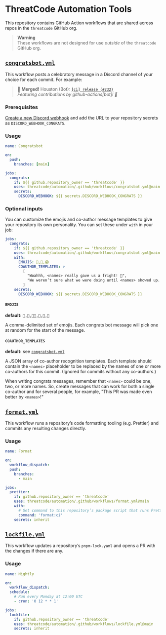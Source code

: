 # ThreatCode Automation Tools

This repository contains GitHub Action workflows that are shared across repos in the `threatcode` GitHub org.

> **Warning**  
> These workflows are not designed for use _outside_ of the `threatcode` GitHub org.

## [`congratsbot.yml`](./.github/workflows/congratsbot.yml)

This workflow posts a celebratory message in a Discord channel of your choice for each commit. For example:

> 🎊 **Merged!** Houston (Bot): [`[ci] release (#232)`](#)  
> _Featuring contributions by github-actions[bot]! 🌟_

### Prerequisites

[Create a new Discord webhook](https://support.discord.com/hc/en-us/articles/228383668-Intro-to-Webhooks) and add the URL to your repository secrets as `DISCORD_WEBHOOK_CONGRATS`.

### Usage

```yml
name: Congratsbot

on:
  push:
    branches: [main]

jobs:
  congrats:
    if: ${{ github.repository_owner == 'threatcode' }}
    uses: threatcode/automation/.github/workflows/congratsbot.yml@main
    secrets:
      DISCORD_WEBHOOK: ${{ secrets.DISCORD_WEBHOOK_CONGRATS }}
```

### Optional inputs

You can customize the emojis and co-author message templates to give your repository its own personality. You can set these under `with` in your job:

```yml
jobs:
  congrats:
    if: ${{ github.repository_owner == 'threatcode' }}
    uses: threatcode/automation/.github/workflows/congratsbot.yml@main
    with:
      EMOJIS: 🤖,👻,😱
      COAUTHOR_TEMPLATES: >
        [
          "Woahhh, <names> really gave us a fright! 🎃",
          "We weren’t sure what we were doing until <names> showed up. 🤝"
        ]
    secrets:
      DISCORD_WEBHOOK: ${{ secrets.DISCORD_WEBHOOK_CONGRATS }}
```

#### `EMOJIS`

**default:** `🎉,🎊,🧑‍🚀,🥳,🙌,🚀`

A comma-delimited set of emojis.
Each congrats bot message will pick one at random for the start of the message.

#### `COAUTHOR_TEMPLATES`

**default:** see [`congratsbot.yml`](./.github/workflows/congratsbot.yml#L31)

A JSON array of co-author recognition templates.
Each template should contain the `<names>` placeholder to be replaced by the names of one or more co-authors for this commit.
(Ignored for commits without any co-authors.)

When writing congrats messages, remember that `<names>` could be one, two, or more names. So, create messages that can work for both a single co-author and for several people, for example, "This PR was made even better by `<names>`!"

## [`format.yml`](./.github/workflows/format.yml)

This workflow runs a repository’s code formatting tooling (e.g. Prettier) and commits any resulting changes directly.

### Usage

```yml
name: Format

on:
  workflow_dispatch:
  push:
    branches:
      - main

jobs:
  prettier:
    if: github.repository_owner == 'threatcode'
    uses: threatcode/automation/.github/workflows/format.yml@main
    with:
      # Set command to this repository’s package script that runs Prettier
      command: 'format:ci'
    secrets: inherit
```

## [`lockfile.yml`](./.github/workflows/lockfile.yml)

This workflow updates a repository’s `pnpm-lock.yaml` and opens a PR with the changes if there are any.

### Usage

```yml
name: Nightly

on:
  workflow_dispatch:
  schedule:
    # Run every Monday at 12:00 UTC
    - cron: '0 12 * * 1'

jobs:
  lockfile:
    if: github.repository_owner == 'threatcode'
    uses: threatcode/automation/.github/workflows/lockfile.yml@main
    secrets: inherit
```
